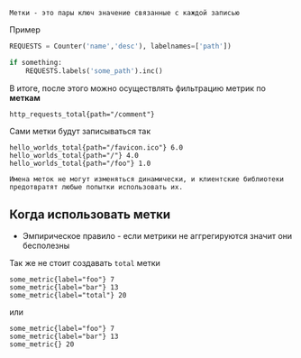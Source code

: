 	Метки - это пары ключ значение связанные с каждой записью

Пример
```python
REQUESTS = Counter('name','desc'), labelnames=['path'])

if something:
	REQUESTS.labels('some_path').inc()
```

В итоге, после этого можно осуществлять фильтрацию метрик по **меткам**
```PromQL
http_requests_total{path="/comment"}
```

Сами метки будут записываться так
```Text
hello_worlds_total{path="/favicon.ico"} 6.0
hello_worlds_total{path="/"} 4.0
hello_worlds_total{path="/foo"} 1.0
```

	Имена меток не могут изменяться динамически, и клиентские библиотеки
	предотвратят любые попытки использовать их.

## Когда использовать метки

- Эмпирическое правило - если метрики не аггрегируются значит они бесполезны

Так же не стоит создавать `total` метки

```text
some_metric{label="foo"} 7
some_metric{label="bar"} 13
some_metric{label="total"} 20
```

или

```
some_metric{label="foo"} 7
some_metric{label="bar"} 13
some_metric{} 20
```

